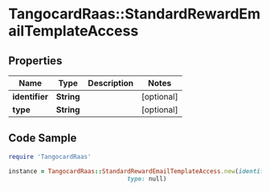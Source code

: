 # TangocardRaas::StandardRewardEmailTemplateAccess

## Properties

Name | Type | Description | Notes
------------ | ------------- | ------------- | -------------
**identifier** | **String** |  | [optional] 
**type** | **String** |  | [optional] 

## Code Sample

```ruby
require 'TangocardRaas'

instance = TangocardRaas::StandardRewardEmailTemplateAccess.new(identifier: null,
                                 type: null)
```


